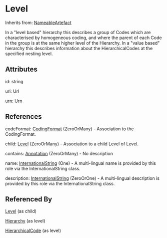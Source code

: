 
# Level

Inherits from: [NameableArtefact](../Base/NameableArtefact.md)



In a "level based" hierarchy this describes a group of Codes which are characterised by homogeneous coding, and where the parent of each Code in the group is at the same higher level of the Hierarchy. In a "value based" hierarchy this describes information about the HierarchicalCodes at the specified nesting level.

## Attributes

id: string

uri: Url

urn: Urn



## References

codeFormat: [CodingFormat](CodingFormat.md) (ZeroOrMany) - Association to the CodingFormat.

child: [Level](Level.md) (ZeroOrMany) - Association to a child Level of Level.

contains: [Annotation](../Base/Annotation.md) (ZeroOrMany) - No description

name: [InternationalString](../Base/InternationalString.md) (One) - A multi-lingual name is provided by this role via the InternationalString class.

description: [InternationalString](../Base/InternationalString.md) (ZeroOrOne) - A multi-lingual description is provided by this role via the InternationalString class.



## Referenced By

[Level](Level.md) (as child)

[Hierarchy](Hierarchy.md) (as level)

[HierarchicalCode](HierarchicalCode.md) (as level)


